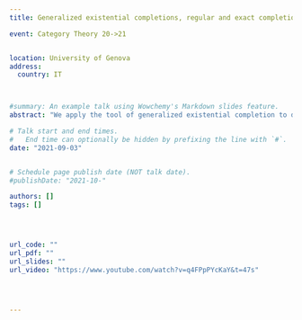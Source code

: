 ```yaml
---
title: Generalized existential completions, regular and exact completions

event: Category Theory 20->21


location: University of Genova
address:
  country: IT



#summary: An example talk using Wowchemy's Markdown slides feature.
abstract: "We apply the tool of generalized existential completion to deepen the study of regular and exact completions of existential, elementary Lawvere’s doctrines. In particular, we aim to establish when these completions of doctrines happen to coincide, respectively, with the regular and exact completion of particular weakly lex categories. "

# Talk start and end times.
#   End time can optionally be hidden by prefixing the line with `#`.
date: "2021-09-03"


# Schedule page publish date (NOT talk date).
#publishDate: "2021-10-"

authors: []
tags: []




url_code: ""
url_pdf: ""
url_slides: ""
url_video: "https://www.youtube.com/watch?v=q4FPpPYcKaY&t=47s"




---
```


